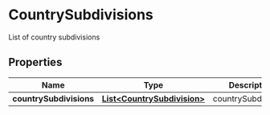 

# CountrySubdivisions

List of country subdivisions

## Properties

Name | Type | Description | Notes
------------ | ------------- | ------------- | -------------
**countrySubdivisions** | [**List&lt;CountrySubdivision&gt;**](CountrySubdivision.md) | countrySubdivisions |  [optional]



